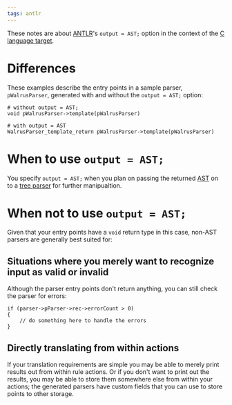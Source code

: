 ```yaml
---
tags: antlr
---
```


These notes are about [ANTLR](/wiki/ANTLR)'s `output = AST;` option in the context of the [C language target](/wiki/C_language_target).

# Differences

These examples describe the entry points in a sample parser, `pWalrusParser`, generated with and without the `output = AST;` option:

    # without output = AST;
    void pWalrusParser->template(pWalrusParser)

    # with output = AST
    WalrusParser_template_return pWalrusParser->template(pWalrusParser)

# When to use `output = AST;`

You specify `output = AST;` when you plan on passing the returned [AST](/wiki/AST) on to a [tree parser](/wiki/tree_parser) for further manipualtion.

# When not to use `output = AST;`

Given that your entry points have a `void` return type in this case, non-AST parsers are generally best suited for:

## Situations where you merely want to recognize input as valid or invalid

Although the parser entry points don't return anything, you can still check the parser for errors:

    if (parser->pParser->rec->errorCount > 0)
    {
        // do something here to handle the errors
    }

## Directly translating from within actions

If your translation requirements are simple you may be able to merely print results out from within rule actions. Or if you don't want to print out the results, you may be able to store them somewhere else from within your actions; the generated parsers have custom fields that you can use to store points to other storage.
